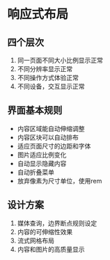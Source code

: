 # 响应式布局

## 四个层次

1. 同一页面不同大小比例显示正常
2. 不同分辨率显示正常
3. 不同操作方式体验正常
4. 不同设备，交互显示正常

## 界面基本规则

* 内容区域能自动伸缩调整
* 内容区块可以自动排布
* 适应页面尺寸的边距和字体
* 图片适应比例变化
* 自动显示隐藏内容
* 自动折叠菜单
* 放弃像素为尺寸单位，使用rem

## 设计方案

1. 媒体查询，边界断点规则设定
2. 内容的可伸缩性效果
3. 流式网格布局
4. 内容和图片的高质量显示

